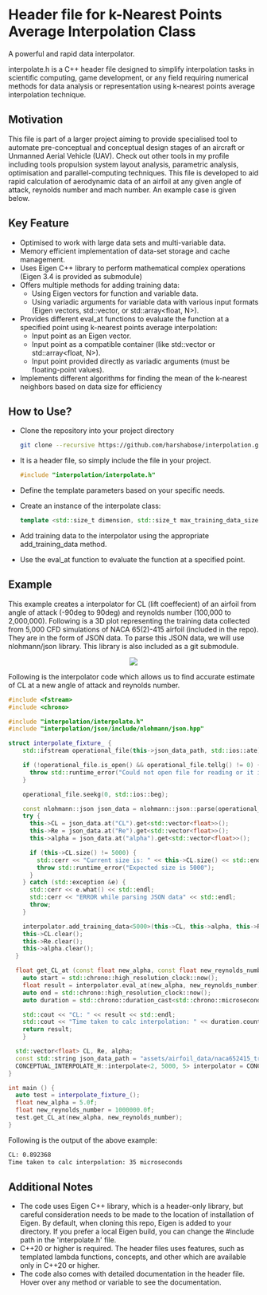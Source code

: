 # Header file for k-Nearest Points Average Interpolation Class
A powerful and rapid data interpolator.

interpolate.h is a C++ header file designed to simplify interpolation tasks in scientific computing, game development, or any field requiring numerical methods for data analysis or representation using k-nearest points average interpolation technique.

## Motivation

This file is part of a larger project aiming to provide specialised tool to automate pre-conceptual and conceptual design stages of an aircraft or Unmanned Aerial Vehicle (UAV). Check out other tools in my profile including tools  propulsion system layout analysis, parametric analysis, optimisation and parallel-computing techniques. This file is developed to aid rapid calculation of aerodynamic data of an airfoil at any given angle of attack, reynolds number and mach number. An example case is given below.

## Key Feature

- Optimised to work with large data sets and multi-variable data.
- Memory efficient implementation of data-set storage and cache management.
- Uses Eigen C++ library to perform mathematical complex operations (Eigen 3.4 is provided as submodule)
- Offers multiple methods for adding training data:
  - Using Eigen vectors for function and variable data.
  - Using variadic arguments for variable data with various input formats (Eigen vectors, std::vector<float>, or std::array<float, N>).
- Provides different eval_at functions to evaluate the function at a specified point using k-nearest points average interpolation:
  - Input point as an Eigen vector.
  - Input point as a compatible container (like std::vector<float> or std::array<float, N>).
  - Input point provided directly as variadic arguments (must be floating-point values).
- Implements different algorithms for finding the mean of the k-nearest neighbors based on data size for efficiency

## How to Use?
- Clone the repository into your project directory
  ```bash
  git clone --recursive https://github.com/harshabose/interpolation.git
  ```
- It is a header file, so simply include the file in your project.
  
  ```cpp
  #include "interpolation/interpolate.h"
  ```
- Define the template parameters based on your specific needs.
- Create an instance of the interpolate class:
  
  ```cpp
  template <std::size_t dimension, std::size_t max_training_data_size, std::size_t mean_size> interpolate<dimension, max_training_data_size, mean_size> interpolator;
  ```
- Add training data to the interpolator using the appropriate add_training_data method.
- Use the eval_at function to evaluate the function at a specified point.

## Example
This example creates a interpolator for CL (lift coeffecient) of an airfoil from angle of attack (-90deg to 90deg) and reynolds number (100,000 to 2,000,000). Following is a 3D plot representing the training data collected from 5,000 CFD simulations of NACA 65(2)-415 airfoil (included in the repo). They are in the form of JSON data. To parse this JSON data, we will use nlohmann/json library. This library is also included as a git submodule.

<p align="center">
  <img src="https://github.com/harshabose/interpolation/assets/127072856/39b58c95-0344-45c3-8060-a8a238461033" />
</p>

Following is the interpolator code which allows us to find accurate estimate of CL at a new angle of attack and reynolds number.

```cpp
#include <fstream>
#include <chrono>

#include "interpolation/interpolate.h"
#include "interpolation/json/include/nlohmann/json.hpp"

struct interpolate_fixture_ {
    std::ifstream operational_file(this->json_data_path, std::ios::ate);

    if (!operational_file.is_open() && operational_file.tellg() != 0) {
      throw std::runtime_error("Could not open file for reading or it is empty: " + this->json_data_path);
    }

    operational_file.seekg(0, std::ios::beg);

    const nlohmann::json json_data = nlohmann::json::parse(operational_file);
    try {
      this->CL = json_data.at("CL").get<std::vector<float>>();
      this->Re = json_data.at("Re").get<std::vector<float>>();
      this->alpha = json_data.at("alpha").get<std::vector<float>>();

      if (this->CL.size() != 5000) {
        std::cerr << "Current size is: " << this->CL.size() << std::endl;
        throw std::runtime_error("Expected size is 5000");
      }
    } catch (std::exception &e) {
      std::cerr << e.what() << std::endl;
      std::cerr << "ERROR while parsing JSON data" << std::endl;
      throw;
    }

    interpolator.add_training_data<5000>(this->CL, this->alpha, this->Re);
    this->CL.clear();
    this->Re.clear();
    this->alpha.clear();
  }

  float get_CL_at (const float new_alpha, const float new_reynolds_number) {
    auto start = std::chrono::high_resolution_clock::now();
    float result = interpolator.eval_at(new_alpha, new_reynolds_number);
    auto end = std::chrono::high_resolution_clock::now();
    auto duration = std::chrono::duration_cast<std::chrono::microseconds>(end - start);

    std::cout << "CL: " << result << std::endl;
    std::cout << "Time taken to calc interpolation: " << duration.count() << " microseconds" << std::endl;
    return result;
    }

  std::vector<float> CL, Re, alpha;
  const std::string json_data_path = "assets/airfoil_data/naca652415_training.json";
  CONCEPTUAL_INTERPOLATE_H::interpolate<2, 5000, 5> interpolator = CONCEPTUAL_INTERPOLATE_H::interpolate<2, 5000, 5>();
}

int main () {
  auto test = interpolate_fixture_();
  float new_alpha = 5.0f;
  float new_reynolds_number = 1000000.0f;
  test.get_CL_at(new_alpha, new_reynolds_number);
}
```

Following is the output of the above example:

```bash
CL: 0.892368
Time taken to calc interpolation: 35 microseconds
```

## Additional Notes
- The code uses Eigen C++ library, which is a header-only library, but careful consideration needs to be made to the location of installation of Eigen. By default, when cloning this repo, Eigen is added to your directory. If you prefer a local Eigen build, you can change the #include path in the 'interpolate.h' file.
- C++20 or higher is required. The header files uses features, such as templated lambda functions, concepts, and other which are available only in C++20 or higher.
- The code also comes with detailed documentation in the header file. Hover over any method or variable to see the documentation.
